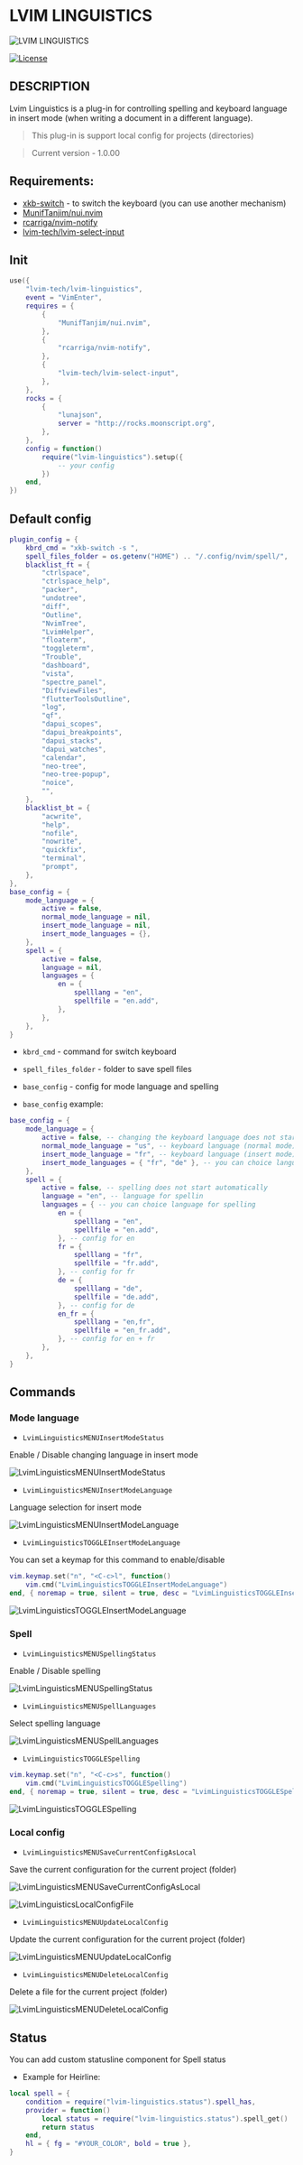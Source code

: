 # LVIM LINGUISTICS

![LVIM LINGUISTICS](./media/lvim-linguistics.png)

[![License](https://img.shields.io/badge/License-BSD%203--Clause-blue.svg)](https://github.com/lvim-tech/lvim-helper/blob/main/LICENSE)

## DESCRIPTION

Lvim Linguistics is a plug-in for controlling spelling and keyboard language in insert mode (when writing a document in
a different language).

> This plug-in is support local config for projects (directories)

> Current version - 1.0.00

## Requirements:

-   [xkb-switch](https://github.com/grwlf/xkb-switch) - to switch the keyboard (you can use another mechanism)
-   [MunifTanjim/nui.nvim](https://github.com/MunifTanjim/nui.nvim)
-   [rcarriga/nvim-notify](https://github.com/rcarriga/nvim-notify)
-   [lvim-tech/lvim-select-input](https://github.com/lvim-tech/lvim-select-input)

## Init

```lua
use({
    "lvim-tech/lvim-linguistics",
    event = "VimEnter",
    requires = {
        {
            "MunifTanjim/nui.nvim",
        },
        {
            "rcarriga/nvim-notify",
        },
        {
            "lvim-tech/lvim-select-input",
        },
    },
    rocks = {
        {
            "lunajson",
            server = "http://rocks.moonscript.org",
        },
    },
    config = function()
        require("lvim-linguistics").setup({
            -- your config
        })
    end,
})
```

## Default config

```lua
plugin_config = {
    kbrd_cmd = "xkb-switch -s ",
    spell_files_folder = os.getenv("HOME") .. "/.config/nvim/spell/",
    blacklist_ft = {
        "ctrlspace",
        "ctrlspace_help",
        "packer",
        "undotree",
        "diff",
        "Outline",
        "NvimTree",
        "LvimHelper",
        "floaterm",
        "toggleterm",
        "Trouble",
        "dashboard",
        "vista",
        "spectre_panel",
        "DiffviewFiles",
        "flutterToolsOutline",
        "log",
        "qf",
        "dapui_scopes",
        "dapui_breakpoints",
        "dapui_stacks",
        "dapui_watches",
        "calendar",
        "neo-tree",
        "neo-tree-popup",
        "noice",
        "",
    },
    blacklist_bt = {
        "acwrite",
        "help",
        "nofile",
        "nowrite",
        "quickfix",
        "terminal",
        "prompt",
    },
},
base_config = {
    mode_language = {
        active = false,
        normal_mode_language = nil,
        insert_mode_language = nil,
        insert_mode_languages = {},
    },
    spell = {
        active = false,
        language = nil,
        languages = {
            en = {
                spelllang = "en",
                spellfile = "en.add",
            },
        },
    },
}
```

-   `kbrd_cmd` - command for switch keyboard

-   `spell_files_folder` - folder to save spell files

-   `base_config` - config for mode language and spelling

-   `base_config` example:

```lua
base_config = {
    mode_language = {
        active = false, -- changing the keyboard language does not start automatically
        normal_mode_language = "us", -- keyboard language (normal mode)
        insert_mode_language = "fr", -- keyboard language (insert mode)
        insert_mode_languages = { "fr", "de" }, -- you can choice language for insert mode
    },
    spell = {
        active = false, -- spelling does not start automatically
        language = "en", -- language for spellin
        languages = { -- you can choice language for spelling
            en = {
                spelllang = "en",
                spellfile = "en.add",
            }, -- config for en
            fr = {
                spelllang = "fr",
                spellfile = "fr.add",
            }, -- config for fr
            de = {
                spelllang = "de",
                spellfile = "de.add",
            }, -- config for de
            en_fr = {
                spelllang = "en,fr",
                spellfile = "en_fr.add",
            }, -- config for en + fr
        },
    },
}
```

## Commands

### Mode language

-   `LvimLinguisticsMENUInsertModeStatus`

Enable / Disable changing language in insert mode

![LvimLinguisticsMENUInsertModeStatus](./media/01.LvimLinguisticsMENUInsertModeStatus.png)

-   `LvimLinguisticsMENUInsertModeLanguage`

Language selection for insert mode

![LvimLinguisticsMENUInsertModeLanguage](./media/02.LvimLinguisticsMENUInsertModeLanguage.png)

-   `LvimLinguisticsTOGGLEInsertModeLanguage`

You can set a keymap for this command to enable/disable

```lua
vim.keymap.set("n", "<C-c>l", function()
    vim.cmd("LvimLinguisticsTOGGLEInsertModeLanguage")
end, { noremap = true, silent = true, desc = "LvimLinguisticsTOGGLEInsertModeLanguage" })
```

![LvimLinguisticsTOGGLEInsertModeLanguage](./media/03.LvimLinguisticsTOGGLEInsertModeLanguage.png)

### Spell

-   `LvimLinguisticsMENUSpellingStatus`

Enable / Disable spelling

![LvimLinguisticsMENUSpellingStatus](./media/04.LvimLinguisticsMENUSpellingStatus.png)

-   `LvimLinguisticsMENUSpellLanguages`

Select spelling language

![LvimLinguisticsMENUSpellLanguages](./media/05.LvimLinguisticsMENUSpellLanguages.png)

-   `LvimLinguisticsTOGGLESpelling`

```lua
vim.keymap.set("n", "<C-c>s", function()
    vim.cmd("LvimLinguisticsTOGGLESpelling")
end, { noremap = true, silent = true, desc = "LvimLinguisticsTOGGLESpelling" })
```

![LvimLinguisticsTOGGLESpelling](./media/06.LvimLinguisticsTOGGLESpelling.png)

### Local config

-   `LvimLinguisticsMENUSaveCurrentConfigAsLocal`

Save the current configuration for the current project (folder)

![LvimLinguisticsMENUSaveCurrentConfigAsLocal](./media/07.LvimLinguisticsMENUSaveCurrentConfigAsLocal.png)

![LvimLinguisticsLocalConfigFile](./media/07.LvimLinguisticsLocalConfigFile.png)

-   `LvimLinguisticsMENUUpdateLocalConfig`

Update the current configuration for the current project (folder)

![LvimLinguisticsMENUUpdateLocalConfig](./media/08.LvimLinguisticsMENUUpdateLocalConfig.png)

-   `LvimLinguisticsMENUDeleteLocalConfig`

Delete a file for the current project (folder)

![LvimLinguisticsMENUDeleteLocalConfig](./media/09.LvimLinguisticsMENUDeleteLocalConfig.png)

## Status

You can add custom statusline component for Spell status

-   Example for Heirline:

```lua
local spell = {
    condition = require("lvim-linguistics.status").spell_has,
    provider = function()
        local status = require("lvim-linguistics.status").spell_get()
        return status
    end,
    hl = { fg = "#YOUR_COLOR", bold = true },
}
```
